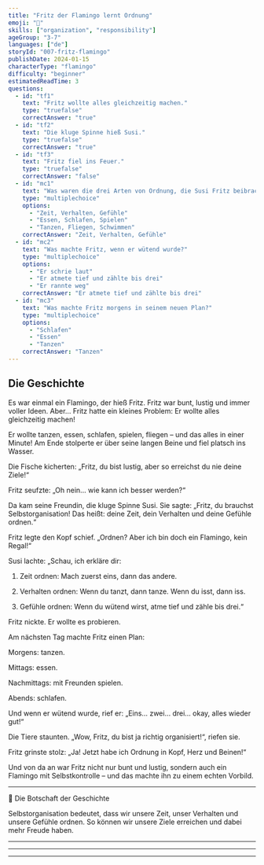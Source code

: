 ```yaml
---
title: "Fritz der Flamingo lernt Ordnung"
emoji: "🦩"
skills: ["organization", "responsibility"]
ageGroup: "3-7"
languages: ["de"]
storyId: "007-fritz-flamingo"
publishDate: 2024-01-15
characterType: "flamingo"
difficulty: "beginner"
estimatedReadTime: 3
questions:
  - id: "tf1"
    text: "Fritz wollte alles gleichzeitig machen."
    type: "truefalse"
    correctAnswer: "true"
  - id: "tf2"
    text: "Die kluge Spinne hieß Susi."
    type: "truefalse"
    correctAnswer: "true"
  - id: "tf3"
    text: "Fritz fiel ins Feuer."
    type: "truefalse"
    correctAnswer: "false"
  - id: "mc1"
    text: "Was waren die drei Arten von Ordnung, die Susi Fritz beibrachte?"
    type: "multiplechoice"
    options:
      - "Zeit, Verhalten, Gefühle"
      - "Essen, Schlafen, Spielen"
      - "Tanzen, Fliegen, Schwimmen"
    correctAnswer: "Zeit, Verhalten, Gefühle"
  - id: "mc2"
    text: "Was machte Fritz, wenn er wütend wurde?"
    type: "multiplechoice"
    options:
      - "Er schrie laut"
      - "Er atmete tief und zählte bis drei"
      - "Er rannte weg"
    correctAnswer: "Er atmete tief und zählte bis drei"
  - id: "mc3"
    text: "Was machte Fritz morgens in seinem neuen Plan?"
    type: "multiplechoice"
    options:
      - "Schlafen"
      - "Essen"
      - "Tanzen"
    correctAnswer: "Tanzen"
---
```


## Die Geschichte


Es war einmal ein Flamingo, der hieß Fritz.
Fritz war bunt, lustig und immer voller Ideen.
Aber… Fritz hatte ein kleines Problem:
Er wollte alles gleichzeitig machen!

Er wollte tanzen, essen, schlafen, spielen, fliegen – und das alles in einer Minute!
Am Ende stolperte er über seine langen Beine und fiel platsch ins Wasser.

Die Fische kicherten:
„Fritz, du bist lustig, aber so erreichst du nie deine Ziele!“

Fritz seufzte:
„Oh nein… wie kann ich besser werden?“

Da kam seine Freundin, die kluge Spinne Susi.
Sie sagte:
„Fritz, du brauchst Selbstorganisation!
Das heißt: deine Zeit, dein Verhalten und deine Gefühle ordnen.“

Fritz legte den Kopf schief.
„Ordnen? Aber ich bin doch ein Flamingo, kein Regal!“

Susi lachte:
„Schau, ich erkläre dir:

1. Zeit ordnen: Mach zuerst eins, dann das andere.

2. Verhalten ordnen: Wenn du tanzt, dann tanze. Wenn du isst, dann iss.

3. Gefühle ordnen: Wenn du wütend wirst, atme tief und zähle bis drei.“

Fritz nickte. Er wollte es probieren.

Am nächsten Tag machte Fritz einen Plan:

Morgens: tanzen.

Mittags: essen.

Nachmittags: mit Freunden spielen.

Abends: schlafen.

Und wenn er wütend wurde, rief er:
„Eins… zwei… drei… okay, alles wieder gut!“

Die Tiere staunten.
„Wow, Fritz, du bist ja richtig organisiert!“, riefen sie.

Fritz grinste stolz:
„Ja! Jetzt habe ich Ordnung in Kopf, Herz und Beinen!“

Und von da an war Fritz nicht nur bunt und lustig,
sondern auch ein Flamingo mit Selbstkontrolle –
und das machte ihn zu einem echten Vorbild.

---

🌟 Die Botschaft der Geschichte

Selbstorganisation bedeutet, dass wir unsere Zeit, unser Verhalten und unsere Gefühle ordnen.
So können wir unsere Ziele erreichen und dabei mehr Freude haben.

---

---

---